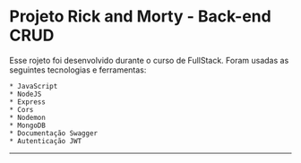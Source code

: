 # Projeto Rick and Morty - Back-end CRUD

Esse rojeto foi desenvolvido durante o curso de FullStack.
Foram usadas as seguintes tecnologias e ferramentas: 

    * JavaScript
    * NodeJS
    * Express
    * Cors
    * Nodemon
    * MongoDB
    * Documentação Swagger
    * Autenticação JWT
 

---
